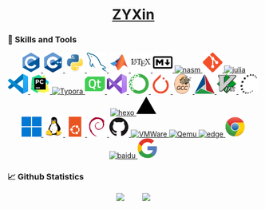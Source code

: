 <!--## Hi there 👋-->

<!--
**ZYXinnn/ZYXinnn** is a ✨ _special_ ✨ repository because its `README.md` (this file) appears on your GitHub profile.

Here are some ideas to get you started:

- 🔭 I’m currently working on ...
- 🌱 I’m currently learning ...
- 👯 I’m looking to collaborate on ...
- 🤔 I’m looking for help with ...
- 💬 Ask me about ...
- 📫 How to reach me: ...
- 😄 Pronouns: ...
- ⚡ Fun fact: ...
-->

**<h1 align="center"><ins>ZYXin</ins></h1>**

### 🔨 Skills and Tools

<div align="center">
    <a href="https://en.cppreference.com/w/c" target="_blank" rel="noreferrer">
        <img src="https://raw.githubusercontent.com/devicons/devicon/master/icons/c/c-original.svg" alt="c" width="40" height="40" />
    </a>
    <a href="https://en.cppreference.com/w/cpp" target="_blank" rel="noreferrer">
        <img src="https://raw.githubusercontent.com/devicons/devicon/master/icons/cplusplus/cplusplus-original.svg" alt="cpp" width="40" height="40" />
    </a>
    <a href="https://www.python.org/" target="_blank" rel="noreferrer">
        <img src="https://raw.githubusercontent.com/devicons/devicon/master/icons/python/python-original.svg" alt="python" width="40" height="40" />
    <a href="https://www.mysql.com/" target="_blank" rel="noreferrer">
        <img src="https://raw.githubusercontent.com/devicons/devicon/master/icons/mysql/mysql-original.svg" alt="mysql" width="40" height="40" />
    </a>
    <a href="https://www.mathworks.com/" target="_blank" rel="noreferrer">
        <img src="https://raw.githubusercontent.com/devicons/devicon/master/icons/matlab/matlab-original.svg" alt="matlab" width="40" height="40" />
    </a>  
<a href="https://www.latex-project.org/" target="_blank" rel="noreferrer">
    <img src="https://raw.githubusercontent.com/devicons/devicon/master/icons/latex/latex-original.svg" alt="latex" width="40" height="40" />
</a>
<a href="https://daringfireball.net/projects/markdown/" target="_blank" rel="noreferrer">
    <img src="https://raw.githubusercontent.com/devicons/devicon/master/icons/markdown/markdown-original.svg" alt="markdown" width="40" height="40" />
</a>
 <a href="https://github.com/netwide-assembler/nasm" target="_blank" rel="noreferrer">
        <img src="https://cdn.icon-icons.com/icons2/2148/PNG/512/nasm_icon_132182.png" alt="nasm" width="40" height="40" />
    </a>
<a href="https://www.git-scm.com/" target="_blank" rel="noreferrer">
    <img src="https://raw.githubusercontent.com/devicons/devicon/master/icons/git/git-original.svg" alt="git" width="40" height="40" />
<a href="https://julialang.org/" target="_blank" rel="noreferrer">
        <img src="https://cdn.jsdelivr.net/gh/devicons/devicon@latest/icons/julia/julia-original.svg" alt="julia" width="40" height="40" />
</a>
</a>
</div>
<div align="center">
    <a href="https://code.visualstudio.com/" target="_blank" rel="noreferrer">
        <img src="https://raw.githubusercontent.com/devicons/devicon/master/icons/vscode/vscode-original.svg" alt="VsCode" width="40" height="40" />
    </a>
    <a href="https://www.jetbrains.com/pycharm/" target="_blank" rel="noreferrer">
        <img src="https://raw.githubusercontent.com/devicons/devicon/master/icons/pycharm/pycharm-original.svg" alt="PyCharm" width="40" height="40" />
    </a>
    <a href="https://typora.io/" target="_blank" rel="noreferrer">
        <img src="https://raw.githubusercontent.com/PapirusDevelopmentTeam/papirus-icon-theme/master/Papirus/64x64/apps/typora.svg" alt="Typora" width="40" height="40" />
    </a>
    <a href="https://qt.io" target="_blank" rel="noreferrer">
        <img src="https://raw.githubusercontent.com/devicons/devicon/master/icons/qt/qt-original.svg" alt="qt" width="40" height="40" />
    </a>
    <a href="https://visualstudio.microsoft.com/zh-hans/" target="_blank" rel="noreferrer">
        <img src="https://raw.githubusercontent.com/devicons/devicon/master/icons/visualstudio/visualstudio-original.svg" alt="Visual Studio" width="40" height="40" />
    </a>
    <a href="https://www.anaconda.com/" target="_blank" rel="noreferrer">
        <img src="https://raw.githubusercontent.com/devicons/devicon/master/icons/anaconda/anaconda-original.svg" alt="anaconda" width="40" height="40" />
    </a>
    <a href="https://pytorch.org/" target="_blank" rel="noreferrer">
        <img src="https://raw.githubusercontent.com/devicons/devicon/master/icons/pytorch/pytorch-original.svg" alt="PyTorch" width="40" height="40" />
    </a>
    <a href="https://gcc.gnu.org/" target="_blank" rel="noreferrer">
        <img src="https://raw.githubusercontent.com/devicons/devicon/master/icons/gcc/gcc-original.svg" alt="gcc" width="40" height="40"/>
    </a>
    <a href="https://cmake.org/" target="_blank" rel="noreferrer">
        <img src="https://raw.githubusercontent.com/devicons/devicon/master/icons/cmake/cmake-original.svg" alt="cmake" width="40" height="40"/>
    </a>
    <a href="https://www.vim.org/" target="_blank" rel="noreferrer">
        <img src="https://raw.githubusercontent.com/devicons/devicon/master/icons/vim/vim-original.svg" alt="vim" width="40" height="40" />
    </a>
    <a href="https://www.ssh.com/" target="_blank" rel="noreferrer">
        <img src="https://raw.githubusercontent.com/devicons/devicon/master/icons/ssh/ssh-original.svg" alt="ssh" width="40" height="40" />
    </a>
    <a href="https://hexo.io/" target="_blank" rel="noreferrer">
        <img src="https://www.vectorlogo.zone/logos/hexoio/hexoio-icon.svg" alt="hexo" width="40" height="40"/>
    </a>
    <a href="https://vercel.com/" target="_blank" rel="noreferrer">
        <img src="https://raw.githubusercontent.com/devicons/devicon/master/icons/vercel/vercel-original.svg" alt="vercel" width="40" height="40"/>
    </a>
</div>
<div align="center">
    <a href="https://www.microsoft.com/en-us/windows" target="_blank" rel="noreferrer">
        <img src="https://raw.githubusercontent.com/devicons/devicon/master/icons/windows11/windows11-original.svg" alt="windows11" width="40" height="40" />
    </a>
    <a href="https://www.linux.org/" target="_blank" rel="noreferrer">
        <img src="https://raw.githubusercontent.com/devicons/devicon/master/icons/linux/linux-original.svg" alt="linux" width="40" height="40"/>
    </a>
    <a href="https://www.ubuntu.com/" target="_blank" rel="noreferrer">
        <img src="https://raw.githubusercontent.com/devicons/devicon/master/icons/ubuntu/ubuntu-original.svg" alt="ubuntu" width="40" height="40" />
    </a>
    <a href="https://www.debian.org/" target="_blank" rel="noreferrer">
        <img src="https://raw.githubusercontent.com/devicons/devicon/master/icons/debian/debian-original.svg" alt="debian" width="40" height="40" />
    </a>
<a href="https://github.com/" target="_blank" rel="noreferrer">
    <img src="https://raw.githubusercontent.com/devicons/devicon/master/icons/github/github-original.svg" alt="Github" width="40" height="40" />
</a>
    <a href="https://www.vmware.com/" target="_blank" rel="noreferrer">
    <img src="https://upload.wikimedia.org/wikipedia/commons/5/5a/Vmware_workstation_16_icon.svg" alt="VMWare" width="40" height="40" />
</a>
    <a href="https://www.qemu.org/" target="_blank" rel="noreferrer">
    <img src="https://www.vectorlogo.zone/logos/qemu/qemu-icon.svg" alt="Qemu" width="40" height="40" />
</a>
    <a href="https://www.microsoft.com/en-us/edge" target="_blank" rel="noreferrer">
        <img src="https://upload.wikimedia.org/wikipedia/commons/9/98/Microsoft_Edge_logo_%282019%29.svg" alt="edge" width="40" height="40"/>
    </a>
    <a href="https://www.google.com/chrome" target="_blank" rel="noreferrer">
        <img src="https://raw.githubusercontent.com/devicons/devicon/master/icons/chrome/chrome-original.svg" alt="chrome" width="40" height="40"/>
    </a>
    <a href="https://www.baidu.com/" target="_blank" rel="noreferrer">
        <img src="https://www.vectorlogo.zone/logos/baidu/baidu-icon.svg" alt="baidu" width="40" height="40"/>
    </a>
    <a href="https://www.google.com/" target="_blank" rel="noreferrer">
        <img src="https://raw.githubusercontent.com/devicons/devicon/master/icons/google/google-original.svg" alt="google" width="40" height="40"/>
    </a>
</div>







### 📈 Github Statistics

<div align="center">
    <span>&emsp;&emsp;</span>
    <img height="175px" src="https://github-readme-stats.vercel.app/api?username=ZYXinnn&count_private=true&show_icons=true" />
    <span>&emsp;&emsp;</span>
    <img height="175px" src="https://github-readme-stats.vercel.app/api/top-langs/?username=ZYXinnn&layout=compact&langs_count=8" />
    <span>&emsp;&emsp;</span>
</div>


